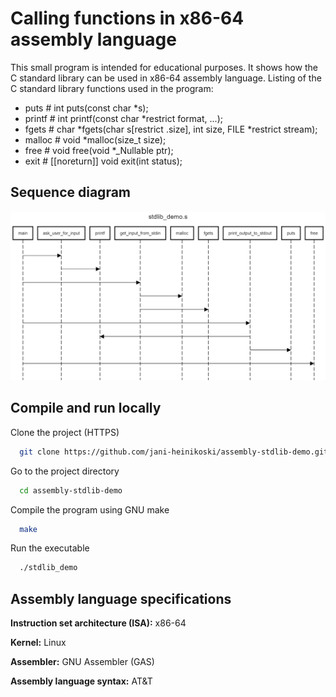 
# Calling functions in x86-64 assembly language

This small program is intended for educational purposes. It shows how the C standard library can be used in x86-64 assembly language. Listing of the C standard library functions used in the program:

- puts # int puts(const char *s);
- printf # int printf(const char *restrict format, ...);
- fgets # char *fgets(char s[restrict .size], int size, FILE *restrict stream);
- malloc # void *malloc(size_t size);
- free # void free(void *_Nullable ptr);
- exit # [[noreturn]] void exit(int status);




## Sequence diagram

![Program execution sequence diagram](https://github.com/jani-heinikoski/assembly-stdlib-demo/blob/main/docs/sequencediagram.png)


## Compile and run locally

Clone the project (HTTPS)

```bash
  git clone https://github.com/jani-heinikoski/assembly-stdlib-demo.git
```

Go to the project directory

```bash
  cd assembly-stdlib-demo
```

Compile the program using GNU make

```bash
  make
```

Run the executable

```bash
  ./stdlib_demo
```

## Assembly language specifications

**Instruction set architecture (ISA):** x86-64

**Kernel:** Linux

**Assembler:** GNU Assembler (GAS)

**Assembly language syntax:** AT&T
